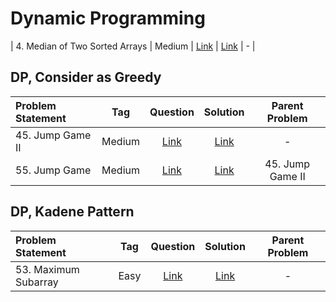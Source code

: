 # Dynamic Programming

| 4. Median of Two Sorted Arrays | Medium  | [Link]() | [Link]() | - |




## DP, Consider as Greedy
| Problem Statement                                          | Tag   |  Question  | Solution  | Parent Problem        |
| :------------------------------------------------------    | :---: | :-------:  | :-------: | :----------------:    |
| 45. Jump Game II | Medium  | [Link](https://leetcode.com/problems/jump-game-ii/) | [Link](https://github.com/aatman-24/DSA/blob/main/LeetCode/Medium/55.%20Jump%20Game.cpp) | - |
| 55. Jump Game | Medium  | [Link](https://leetcode.com/problems/jump-game/) | [Link](https://github.com/aatman-24/DSA/blob/main/LeetCode/Medium/55.%20Jump%20Game.cpp) | 45. Jump Game II |


## DP, Kadene Pattern
| Problem Statement                                          | Tag   |  Question  | Solution  | Parent Problem        |
| :------------------------------------------------------    | :---: | :-------:  | :-------: | :----------------:    |
| 53. Maximum Subarray | Easy  | [Link](https://leetcode.com/problems/maximum-subarray/) | [Link](https://github.com/aatman-24/DSA/blob/main/LeetCode/Easy/53.%20Maximum%20Subarray.cpp) | - |